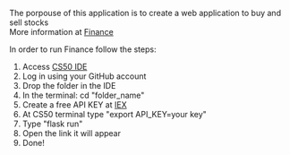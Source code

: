 The porpouse of this application is to create a web application to buy and sell stocks </br>
More information at <a href = "https://cs50.harvard.edu/x/2021/labs/9">Finance </a>

In order to run Finance follow the steps: </br>

<ol>
  <li> Access <a href="https://ide.cs50.io/"> CS50 IDE </a></li>
  <li>Log in using your GitHub account</li>
  <li>Drop the folder in the IDE </li>
  <li>In the terminal: cd "folder_name"</li>
  <li> Create a free API KEY at <a href = https://iexcloud.io/cloud-login#/register/> IEX </a> </li>
  <li> At CS50 terminal type "export API_KEY=your key" </li>
  <li>Type "flask run"</li>
  <li>Open the link it will appear</li>
  <li>Done!</li>
</ol>
